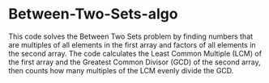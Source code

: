 # Between-Two-Sets-algo
This code solves the Between Two Sets problem by finding numbers that are multiples of all elements in the first array and factors of all elements in the second array.
The code calculates the Least Common Multiple (LCM) of the first array and the Greatest Common Divisor (GCD) of the second array, then counts how many multiples of the LCM evenly divide the GCD.
